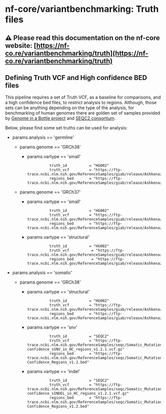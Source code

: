 # nf-core/variantbenchmarking: Truth files

## :warning: Please read this documentation on the nf-core website: [https://nf-co.re/variantbenchmarking/truth](https://nf-co.re/variantbenchmarking/truth)

## Defining Truth VCF and High confidence BED files

This pipeline requires a set of Truth VCF, as a baseline for comparisons, and a high confidence bed files, to restrict analysis to regions. Although, those sets can be anything depending on the type of the analysis, for benchmarking of human genomes there are golden set of samples provided by [Genome in a Bottle project](https://www.nist.gov/programs-projects/genome-bottle) and [SEQC2 consortium](https://sites.google.com/view/seqc2/home/data-analysis/high-confidence-somatic-snv-and-indel-v1-2).

Below, please find some set truths can be used for analysis:

- params.analysis == 'germline'

  - params.genome == 'GRCh38'

    - params.vartype == 'small'

                    truth_id          = "HG002"
                    truth_vcf         = "https://ftp-trace.ncbi.nlm.nih.gov/ReferenceSamples/giab/release/AshkenazimTrio/HG002_NA24385_son/NISTv4.2.1/GRCh38/HG002_GRCh38_1_22_v4.2.1_benchmark.vcf.gz"
                    regions_bed       = "https://ftp-trace.ncbi.nlm.nih.gov/ReferenceSamples/giab/release/AshkenazimTrio/HG002_NA24385_son/NISTv4.2.1/GRCh38/HG002_GRCh38_1_22_v4.2.1_benchmark_noinconsistent.bed"

  - params.genome == 'GRCh37'

    - params.vartype == 'small'

                    truth_id          = "HG002"
                    truth_vcf         = "https://ftp-trace.ncbi.nlm.nih.gov/ReferenceSamples/giab/release/AshkenazimTrio/HG002_NA24385_son/NISTv4.2.1/GRCh37/SupplementaryFiles/HG002_GRCh37_1_22_v4.2.1_highconf.vcf.gz"
                    regions_bed       = "https://ftp-trace.ncbi.nlm.nih.gov/ReferenceSamples/giab/release/AshkenazimTrio/HG002_NA24385_son/NISTv4.2.1/GRCh37/SupplementaryFiles/HG002_GRCh37_1_22_v4.2.1_highconf.bed"

    - params.vartype == 'structural'

                    truth_id          = "HG002"
                    truth_vcf          = "https://ftp-trace.ncbi.nlm.nih.gov/ReferenceSamples/giab/release/AshkenazimTrio/HG002_NA24385_son/NIST_SV_v0.6/HG002_SVs_Tier1_v0.6.vcf.gz"
                    regions_bed        = "https://ftp-trace.ncbi.nlm.nih.gov/ReferenceSamples/giab/release/AshkenazimTrio/HG002_NA24385_son/NIST_SV_v0.6/HG002_SVs_Tier1_v0.6.bed"

- params.analysis == 'somatic'

  - params.genome == 'GRCh38'

    - params.vartype == 'structural'

                    truth_id          = "HG002"
                    truth_vcf         = "https://ftp-trace.ncbi.nlm.nih.gov/ReferenceSamples/giab/release/AshkenazimTrio/HG002_NA24385_son/CMRG_v1.00/GRCh38/StructuralVariant/HG002_GRCh38_CMRG_SV_v1.00.vcf.gz"
                    regions_bed       = "https://ftp-trace.ncbi.nlm.nih.gov/ReferenceSamples/giab/release/AshkenazimTrio/HG002_NA24385_son/CMRG_v1.00/GRCh38/StructuralVariant/HG002_GRCh38_CMRG_SV_v1.00.bed"

    - params.vartype == 'snv'

                    truth_id          = "SEQC2"
                    truth_vcf         = "https://ftp-trace.ncbi.nlm.nih.gov/ReferenceSamples/seqc/Somatic_Mutation_WG/release/latest/high-confidence_sSNV_in_HC_regions_v1.2.1.vcf.gz"
                    regions_bed       = "https://ftp-trace.ncbi.nlm.nih.gov/ReferenceSamples/seqc/Somatic_Mutation_WG/release/latest/High-Confidence_Regions_v1.2.bed"

    - params.vartype == 'indel'

                    truth_id          = "SEQC2"
                    truth_vcf         = "https://ftp-trace.ncbi.nlm.nih.gov/ReferenceSamples/seqc/Somatic_Mutation_WG/release/latest/high-confidence_sINDEL_in_HC_regions_v1.2.1.vcf.gz"
                    regions_bed       = "https://ftp-trace.ncbi.nlm.nih.gov/ReferenceSamples/seqc/Somatic_Mutation_WG/release/latest/High-Confidence_Regions_v1.2.bed"
